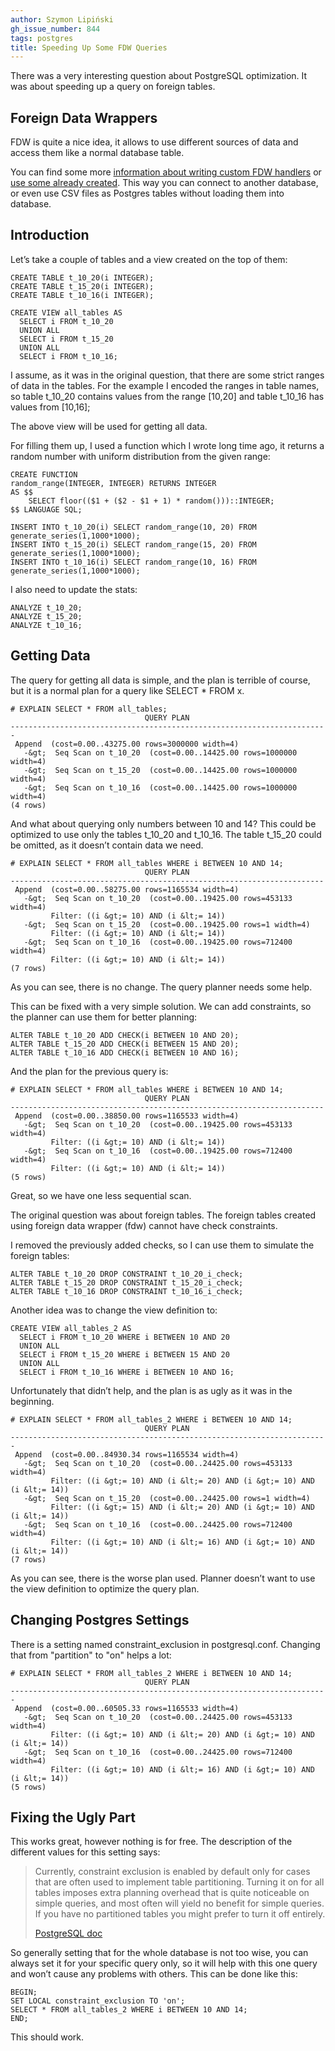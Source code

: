 ```yaml
---
author: Szymon Lipiński
gh_issue_number: 844
tags: postgres
title: Speeding Up Some FDW Queries
---
```


There was a very interesting question about PostgreSQL optimization. It was about speeding up a query on foreign tables.

## Foreign Data Wrappers

FDW is quite a nice idea, it allows to use different sources of data and access them like a normal database table.

You can find some more [information about writing custom FDW handlers](http://www.postgresql.org/docs/9.2/static/fdwhandler.html) or [use some already created](http://wiki.postgresql.org/wiki/Foreign_data_wrappers). This way you can connect to another database, or even use CSV files as Postgres tables without loading them into database.

## Introduction

Let’s take a couple of tables and a view created on the top of them:

```
CREATE TABLE t_10_20(i INTEGER);
CREATE TABLE t_15_20(i INTEGER);
CREATE TABLE t_10_16(i INTEGER);

CREATE VIEW all_tables AS
  SELECT i FROM t_10_20
  UNION ALL
  SELECT i FROM t_15_20
  UNION ALL
  SELECT i FROM t_10_16;
```

I assume, as it was in the original question, that there are some strict ranges of data in the tables. For the example I encoded the ranges in table names, so table t_10_20 contains values from the range [10,20] and table t_10_16 has values from [10,16];

The above view will be used for getting all data.

For filling them up, I used a function which I wrote long time ago, it returns a random number with uniform distribution from the given range:

```
CREATE FUNCTION
random_range(INTEGER, INTEGER) RETURNS INTEGER
AS $$
    SELECT floor(($1 + ($2 - $1 + 1) * random()))::INTEGER;
$$ LANGUAGE SQL;

INSERT INTO t_10_20(i) SELECT random_range(10, 20) FROM generate_series(1,1000*1000);
INSERT INTO t_15_20(i) SELECT random_range(15, 20) FROM generate_series(1,1000*1000);
INSERT INTO t_10_16(i) SELECT random_range(10, 16) FROM generate_series(1,1000*1000);
```

I also need to update the stats:

```
ANALYZE t_10_20;
ANALYZE t_15_20;
ANALYZE t_10_16;
```

## Getting Data

The query for getting all data is simple, and the plan is terrible of course, but it is a normal plan for a query like SELECT * FROM x.

```
# EXPLAIN SELECT * FROM all_tables;
                              QUERY PLAN
-----------------------------------------------------------------------
 Append  (cost=0.00..43275.00 rows=3000000 width=4)
   -&gt;  Seq Scan on t_10_20  (cost=0.00..14425.00 rows=1000000 width=4)
   -&gt;  Seq Scan on t_15_20  (cost=0.00..14425.00 rows=1000000 width=4)
   -&gt;  Seq Scan on t_10_16  (cost=0.00..14425.00 rows=1000000 width=4)
(4 rows)
```

And what about querying only numbers between 10 and 14? This could be optimized to use only the tables t_10_20 and t_10_16. The table t_15_20 could be omitted, as it doesn’t contain data we need.

```
# EXPLAIN SELECT * FROM all_tables WHERE i BETWEEN 10 AND 14;
                              QUERY PLAN
----------------------------------------------------------------------
 Append  (cost=0.00..58275.00 rows=1165534 width=4)
   -&gt;  Seq Scan on t_10_20  (cost=0.00..19425.00 rows=453133 width=4)
         Filter: ((i &gt;= 10) AND (i &lt;= 14))
   -&gt;  Seq Scan on t_15_20  (cost=0.00..19425.00 rows=1 width=4)
         Filter: ((i &gt;= 10) AND (i &lt;= 14))
   -&gt;  Seq Scan on t_10_16  (cost=0.00..19425.00 rows=712400 width=4)
         Filter: ((i &gt;= 10) AND (i &lt;= 14))
(7 rows)
```

As you can see, there is no change. The query planner needs some help.

This can be fixed with a very simple solution. We can add constraints, so the planner can use them for better planning:

```
ALTER TABLE t_10_20 ADD CHECK(i BETWEEN 10 AND 20);
ALTER TABLE t_15_20 ADD CHECK(i BETWEEN 15 AND 20);
ALTER TABLE t_10_16 ADD CHECK(i BETWEEN 10 AND 16);
```

And the plan for the previous query is:

```
# EXPLAIN SELECT * FROM all_tables WHERE i BETWEEN 10 AND 14;
                              QUERY PLAN
----------------------------------------------------------------------
 Append  (cost=0.00..38850.00 rows=1165533 width=4)
   -&gt;  Seq Scan on t_10_20  (cost=0.00..19425.00 rows=453133 width=4)
         Filter: ((i &gt;= 10) AND (i &lt;= 14))
   -&gt;  Seq Scan on t_10_16  (cost=0.00..19425.00 rows=712400 width=4)
         Filter: ((i &gt;= 10) AND (i &lt;= 14))
(5 rows)
```

Great, so we have one less sequential scan.

The original question was about foreign tables. The foreign tables created using foreign data wrapper (fdw) cannot have check constraints.

I removed the previously added checks, so I can use them to simulate the foreign tables:

```
ALTER TABLE t_10_20 DROP CONSTRAINT t_10_20_i_check;
ALTER TABLE t_15_20 DROP CONSTRAINT t_15_20_i_check;
ALTER TABLE t_10_16 DROP CONSTRAINT t_10_16_i_check;
```

Another idea was to change the view definition to:

```
CREATE VIEW all_tables_2 AS
  SELECT i FROM t_10_20 WHERE i BETWEEN 10 AND 20
  UNION ALL
  SELECT i FROM t_15_20 WHERE i BETWEEN 15 AND 20
  UNION ALL
  SELECT i FROM t_10_16 WHERE i BETWEEN 10 AND 16;
```

Unfortunately that didn’t help, and the plan is as ugly as it was in the beginning.

```
# EXPLAIN SELECT * FROM all_tables_2 WHERE i BETWEEN 10 AND 14;
                              QUERY PLAN
-----------------------------------------------------------------------
 Append  (cost=0.00..84930.34 rows=1165534 width=4)
   -&gt;  Seq Scan on t_10_20  (cost=0.00..24425.00 rows=453133 width=4)
         Filter: ((i &gt;= 10) AND (i &lt;= 20) AND (i &gt;= 10) AND (i &lt;= 14))
   -&gt;  Seq Scan on t_15_20  (cost=0.00..24425.00 rows=1 width=4)
         Filter: ((i &gt;= 15) AND (i &lt;= 20) AND (i &gt;= 10) AND (i &lt;= 14))
   -&gt;  Seq Scan on t_10_16  (cost=0.00..24425.00 rows=712400 width=4)
         Filter: ((i &gt;= 10) AND (i &lt;= 16) AND (i &gt;= 10) AND (i &lt;= 14))
(7 rows)
```

As you can see, there is the worse plan used. Planner doesn’t want to use the view definition to optimize the query plan.

## Changing Postgres Settings

There is a setting named constraint_exclusion in postgresql.conf. Changing that from "partition" to "on" helps a lot:

```
# EXPLAIN SELECT * FROM all_tables_2 WHERE i BETWEEN 10 AND 14;
                              QUERY PLAN
-----------------------------------------------------------------------
 Append  (cost=0.00..60505.33 rows=1165533 width=4)
   -&gt;  Seq Scan on t_10_20  (cost=0.00..24425.00 rows=453133 width=4)
         Filter: ((i &gt;= 10) AND (i &lt;= 20) AND (i &gt;= 10) AND (i &lt;= 14))
   -&gt;  Seq Scan on t_10_16  (cost=0.00..24425.00 rows=712400 width=4)
         Filter: ((i &gt;= 10) AND (i &lt;= 16) AND (i &gt;= 10) AND (i &lt;= 14))
(5 rows)
```

## Fixing the Ugly Part

This works great, however nothing is for free. The description of the different values for this setting says:

>
>
>
> Currently, constraint exclusion is enabled by default only for cases that are often used to implement table partitioning. Turning it on for all tables imposes extra planning overhead that is quite noticeable on simple queries, and most often will yield no benefit for simple queries. If you have no partitioned tables you might prefer to turn it off entirely.
>
>
>
>
> [PostgreSQL doc](http://www.postgresql.org/docs/9.1/static/runtime-config-query.html#GUC-CONSTRAINT-EXCLUSION)
>
>
>

So generally setting that for the whole database is not too wise, you can always set it for your specific query only, so it will help with this one query and won’t cause any problems with others. This can be done like this:

```
BEGIN;
SET LOCAL constraint_exclusion TO 'on';
SELECT * FROM all_tables_2 WHERE i BETWEEN 10 AND 14;
END;
```

This should work.
